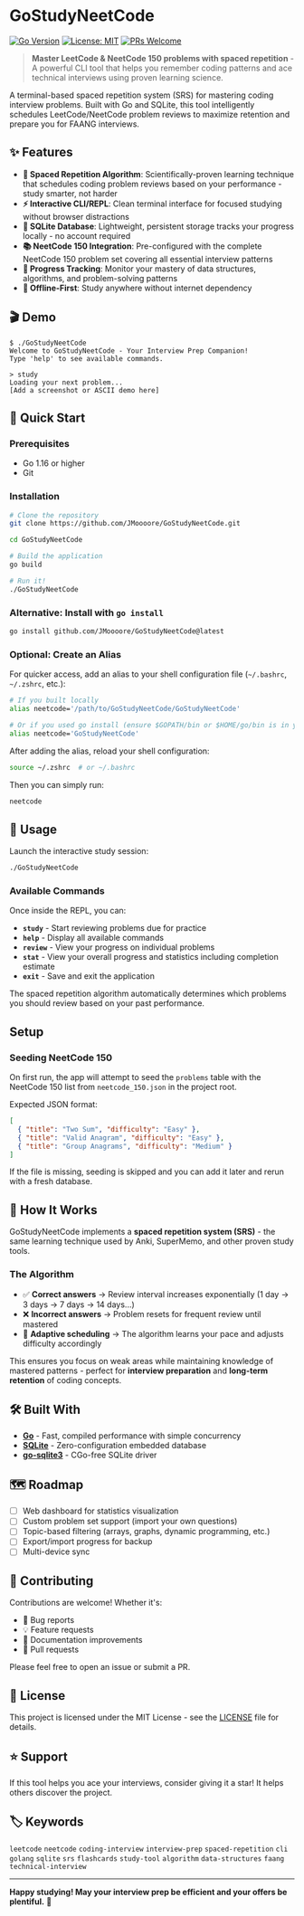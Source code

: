 # GoStudyNeetCode

[![Go Version](https://img.shields.io/badge/Go-1.16+-00ADD8?style=flat&logo=go)](https://go.dev/)
[![License: MIT](https://img.shields.io/badge/License-MIT-yellow.svg)](https://opensource.org/licenses/MIT)
[![PRs Welcome](https://img.shields.io/badge/PRs-welcome-brightgreen.svg)](http://makeapullrequest.com)

> **Master LeetCode & NeetCode 150 problems with spaced repetition** - A powerful CLI tool that helps you remember coding patterns and ace technical interviews using proven learning science.

A terminal-based spaced repetition system (SRS) for mastering coding interview problems. Built with Go and SQLite, this tool intelligently schedules LeetCode/NeetCode problem reviews to maximize retention and prepare you for FAANG interviews.

## ✨ Features

- **🧠 Spaced Repetition Algorithm**: Scientifically-proven learning technique that schedules coding problem reviews based on your performance - study smarter, not harder
- **⚡ Interactive CLI/REPL**: Clean terminal interface for focused studying without browser distractions
- **💾 SQLite Database**: Lightweight, persistent storage tracks your progress locally - no account required
- **📚 NeetCode 150 Integration**: Pre-configured with the complete NeetCode 150 problem set covering all essential interview patterns
- **🎯 Progress Tracking**: Monitor your mastery of data structures, algorithms, and problem-solving patterns
- **🚀 Offline-First**: Study anywhere without internet dependency

## 🎬 Demo

```
$ ./GoStudyNeetCode
Welcome to GoStudyNeetCode - Your Interview Prep Companion!
Type 'help' to see available commands.

> study
Loading your next problem...
[Add a screenshot or ASCII demo here]
```

<!-- TODO: Add demo GIF or screenshot -->

## 🚀 Quick Start

### Prerequisites
- Go 1.16 or higher
- Git

### Installation

```bash
# Clone the repository
git clone https://github.com/JMoooore/GoStudyNeetCode.git

cd GoStudyNeetCode

# Build the application
go build

# Run it!
./GoStudyNeetCode
```

### Alternative: Install with `go install`

```bash
go install github.com/JMoooore/GoStudyNeetCode@latest
```

### Optional: Create an Alias

For quicker access, add an alias to your shell configuration file (`~/.bashrc`, `~/.zshrc`, etc.):

```bash
# If you built locally
alias neetcode='/path/to/GoStudyNeetCode/GoStudyNeetCode'

# Or if you used go install (ensure $GOPATH/bin or $HOME/go/bin is in your PATH)
alias neetcode='GoStudyNeetCode'
```

After adding the alias, reload your shell configuration:
```bash
source ~/.zshrc  # or ~/.bashrc
```

Then you can simply run:
```bash
neetcode
```

## 📖 Usage

Launch the interactive study session:
```bash
./GoStudyNeetCode
```

### Available Commands
Once inside the REPL, you can:
- **`study`** - Start reviewing problems due for practice
- **`help`** - Display all available commands
- **`review`** - View your progress on individual problems
- **`stat`** - View your overall progress and statistics including completion estimate
- **`exit`** - Save and exit the application

The spaced repetition algorithm automatically determines which problems you should review based on your past performance.

## Setup

### Seeding NeetCode 150

On first run, the app will attempt to seed the `problems` table with the NeetCode 150 list from `neetcode_150.json` in the project root.

Expected JSON format:
```json
[
  { "title": "Two Sum", "difficulty": "Easy" },
  { "title": "Valid Anagram", "difficulty": "Easy" },
  { "title": "Group Anagrams", "difficulty": "Medium" }
]
```

If the file is missing, seeding is skipped and you can add it later and rerun with a fresh database.

## 🧪 How It Works

GoStudyNeetCode implements a **spaced repetition system (SRS)** - the same learning technique used by Anki, SuperMemo, and other proven study tools.

### The Algorithm
- ✅ **Correct answers** → Review interval increases exponentially (1 day → 3 days → 7 days → 14 days...)
- ❌ **Incorrect answers** → Problem resets for frequent review until mastered
- 🎯 **Adaptive scheduling** → The algorithm learns your pace and adjusts difficulty accordingly

This ensures you focus on weak areas while maintaining knowledge of mastered patterns - perfect for **interview preparation** and **long-term retention** of coding concepts.

## 🛠️ Built With

- **[Go](https://go.dev/)** - Fast, compiled performance with simple concurrency
- **[SQLite](https://www.sqlite.org/)** - Zero-configuration embedded database
- **[go-sqlite3](https://github.com/mattn/go-sqlite3)** - CGo-free SQLite driver

## 🗺️ Roadmap

- [ ] Web dashboard for statistics visualization
- [ ] Custom problem set support (import your own questions)
- [ ] Topic-based filtering (arrays, graphs, dynamic programming, etc.)
- [ ] Export/import progress for backup
- [ ] Multi-device sync

## 🤝 Contributing

Contributions are welcome! Whether it's:
- 🐛 Bug reports
- 💡 Feature requests
- 📝 Documentation improvements
- 🔧 Pull requests

Please feel free to open an issue or submit a PR.

## 📄 License

This project is licensed under the MIT License - see the [LICENSE](LICENSE) file for details.

## ⭐ Support

If this tool helps you ace your interviews, consider giving it a star! It helps others discover the project.

## 🏷️ Keywords

`leetcode` `neetcode` `coding-interview` `interview-prep` `spaced-repetition` `cli` `golang` `sqlite` `srs` `flashcards` `study-tool` `algorithm` `data-structures` `faang` `technical-interview`

---

**Happy studying! May your interview prep be efficient and your offers be plentiful.** 🎯
